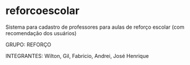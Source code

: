 ﻿# reforcoescolar
Sistema para cadastro de professores para aulas de reforço escolar (com recomendação dos usuários)

GRUPO: REFORÇO

INTEGRANTES: Wilton, Gil, Fabricio, Andrei, José Henrique
